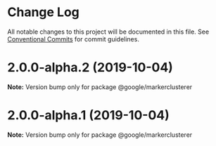 # Change Log

All notable changes to this project will be documented in this file.
See [Conventional Commits](https://conventionalcommits.org) for commit guidelines.

# 2.0.0-alpha.2 (2019-10-04)

**Note:** Version bump only for package @google/markerclusterer





# 2.0.0-alpha.1 (2019-10-04)

**Note:** Version bump only for package @google/markerclusterer
